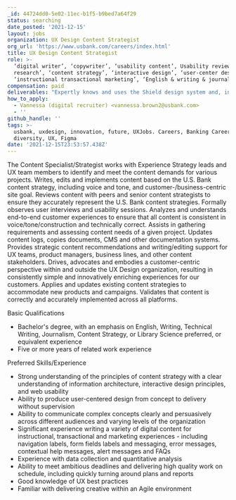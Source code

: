 ```yaml
---
_id: 44724dd0-5e02-11ec-b1f5-b9bed7a64f29
status: searching
date_posted: '2021-12-15'
layout: jobs
organization: UX Design Content Strategist
org_url: 'https://www.usbank.com/careers/index.html'
title: UX Design Content Strategist
role: >-
  ‘digital writer’, ‘copywriter’, ‘usability content’, Usability review &
  research’, ‘content strategy’, ‘interactive design’, ‘user-center design’,
  ‘instructional transactional marketing’, ‘English & writing & journalism’
compensation: paid
deliverables: "Expertly knows and uses the Shield design system and, in partnership with design leadership and the Shield team, actively contributes new elements, enhancements and extensions supported by rock-solid design & technical rationales.\r\nActively participates and contributes to one or more communities of practice, coaches others, and leads design excellence by example. \r\nInfluences by creating compelling points-of-view and envisioning ideas with verbal and visual storytelling. \r\nContributes to insights driven by user-centered research."
how_to_apply:
  - Vannessa (digital recruiter) <vannessa.brown2@usbank.com>
  - ''
github_handle: ''
tags: >-
  usbank, uxdesign, innovation, future, UXJobs. Careers, Banking Careers,
  diversity, UX, Figma
date: '2021-12-15T23:53:57.438Z'
---
```

The Content Specialist/Strategist works with Experience Strategy leads and UX team members to identify and meet the content demands for various projects. Writes, edits and implements content based on the U.S. Bank content strategy, including voice and tone, and customer-/business-centric site goal. Reviews content with peers and senior content strategists to ensure they accurately represent the U.S. Bank content strategies. Formally observes user interviews and usability sessions. Analyzes and understands end-to-end customer experiences to ensure that all content is consistent in voice/tone/construction and technically correct. Assists in gathering requirements and assessing content needs of a given project. Updates content logs, copies documents, CMS and other documentation systems. Provides strategic content recommendations and writing/editing support for UX teams, product managers, business lines, and other content stakeholders. Drives, advocates and embodies a customer-centric perspective within and outside the UX Design organization, resulting in consistently simple and innovatively enriching experiences for our customers. Applies and updates existing content strategies to accommodate new products and campaigns. Validates that content is correctly and accurately implemented across all platforms.

Basic Qualifications
- Bachelor's degree, with an emphasis on English, Writing, Technical Writing, Journalism, Content Strategy, or Library Science preferred, or equivalent experience
- Five or more years of related work experience

Preferred Skills/Experience
- Strong understanding of the principles of content strategy with a clear understanding of information architecture, interactive design principles, and web usability
- Ability to produce user-centered design from concept to delivery without supervision
- Ability to communicate complex concepts clearly and persuasively across different audiences and varying levels of the organization
- Significant experience writing a variety of digital content for instructional, transactional and marketing experiences - including navigation labels, form fields labels and messaging, error messages, contextual help messages, alert messages and FAQs
- Experience with data collection and quantitative analysis
- Ability to meet ambitious deadlines and delivering high quality work on schedule, including quickly turning around plans and reports
- Good knowledge of UX best practices
- Familiar with delivering creative within an Agile environment
